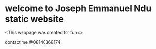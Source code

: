 # welcome to Joseph Emmanuel Ndu static website 


<This webpage was created for fun<\>

contact me @08140368174

